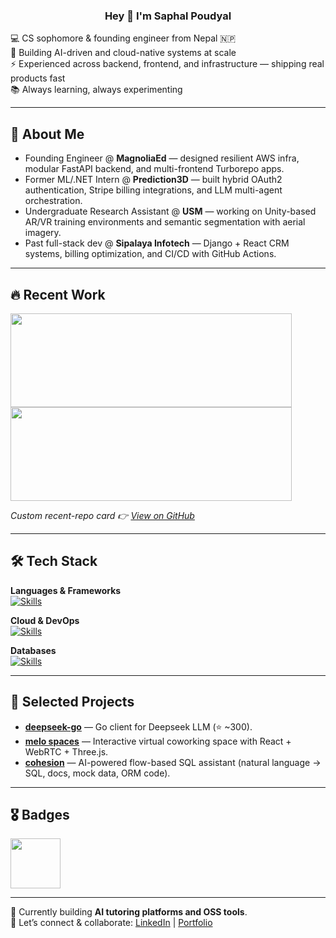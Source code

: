 <h3 align="center">Hey 👋 I'm Saphal Poudyal</h3>

💻 CS sophomore & founding engineer from Nepal 🇳🇵  
🚀 Building AI-driven and cloud-native systems at scale  
⚡ Experienced across backend, frontend, and infrastructure — shipping real products fast  
📚 Always learning, always experimenting

---

## 🌟 About Me
- Founding Engineer @ **MagnoliaEd** — designed resilient AWS infra, modular FastAPI backend, and multi-frontend Turborepo apps.  
- Former ML/.NET Intern @ **Prediction3D** — built hybrid OAuth2 authentication, Stripe billing integrations, and LLM multi-agent orchestration.  
- Undergraduate Research Assistant @ **USM** — working on Unity-based AR/VR training environments and semantic segmentation with aerial imagery.  
- Past full-stack dev @ **Sipalaya Infotech** — Django + React CRM systems, billing optimization, and CI/CD with GitHub Actions.  

---

## 🔥 Recent Work
<p>
  <img src="https://recent-repo-2.vercel.app/api/repo?username=saphalpdyl&pos=0" height="150" width="450" />
  <img src="https://recent-repo-2.vercel.app/api/repo?username=saphalpdyl&pos=1&backgroundColor=0d1117&borderColor=596679&minimalism=true" height="150" width="450" />
</p>

*Custom recent-repo card 👉 [View on GitHub](https://github.com/saphalpdyl/Recent-repo-2)*  

---

## 🛠️ Tech Stack
**Languages & Frameworks**  
[![Skills](https://skillicons.dev/icons?i=js,react,cs,dotnet,go,python,fastapi,django,unity,nextjs,flutter)]()  

**Cloud & DevOps**  
[![Skills](https://skillicons.dev/icons?i=aws,docker,terraform,githubactions)]()  

**Databases**  
[![Skills](https://skillicons.dev/icons?i=postgres,mongodb,firebase)]()  

---

## 📌 Selected Projects
- **[deepseek-go](https://github.com/cohesion-org/deepseek-go)** — Go client for Deepseek LLM (⭐ ~300).  
- **[melo spaces](https://github.com/saphalpdyl/melo)** — Interactive virtual coworking space with React + WebRTC + Three.js.  
- **[cohesion](https://github.com/saphalpdyl/cohesion)** — AI-powered flow-based SQL assistant (natural language → SQL, docs, mock data, ORM code).  

---

## 🎖️ Badges
<img src="https://github.com/saphalpdyl/saphalpdyl/assets/69297872/dc1ca1cd-d09b-40e9-aa1c-918191f96dfa" width="80" height="80">

---

🌱 Currently building **AI tutoring platforms and OSS tools**.  
🤝 Let’s connect & collaborate: [LinkedIn](https://linkedin.com/in/saphalpdyl) | [Portfolio](https://saphal.me)  
